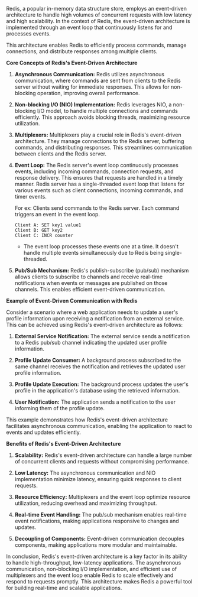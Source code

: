 Redis, a popular in-memory data structure store, employs an event-driven architecture to handle high volumes of concurrent requests with low latency and high scalability. In the context of Redis, the event-driven architecture is implemented through an event loop that continuously listens for and processes events.

This architecture enables Redis to efficiently process commands, manage connections, and distribute responses among multiple clients.

**Core Concepts of Redis's Event-Driven Architecture**

1. **Asynchronous Communication:** Redis utilizes asynchronous communication, where commands are sent from clients to the Redis server without waiting for immediate responses. This allows for non-blocking operation, improving overall performance.

2. **Non-blocking I/O (NIO) Implementation:** Redis leverages NIO, a non-blocking I/O model, to handle multiple connections and commands efficiently. This approach avoids blocking threads, maximizing resource utilization.

3. **Multiplexers:** Multiplexers play a crucial role in Redis's event-driven architecture. They manage connections to the Redis server, buffering commands, and distributing responses. This streamlines communication between clients and the Redis server.

4. **Event Loop:** The Redis server's event loop continuously processes events, including incoming commands, connection requests, and response delivery. This ensures that requests are handled in a timely manner. Redis server has a single-threaded event loop that listens for various events such as client connections, incoming commands, and timer events.

   For ex: Clients send commands to the Redis server. Each command triggers an event in the event loop.

     ```plaintext
     Client A: SET key1 value1
     Client B: GET key2
     Client C: INCR counter
     ```
   - The event loop processes these events one at a time. It doesn't handle multiple events simultaneously due to Redis being single-threaded.

6. **Pub/Sub Mechanism:** Redis's publish-subscribe (pub/sub) mechanism allows clients to subscribe to channels and receive real-time notifications when events or messages are published on those channels. This enables efficient event-driven communication.

**Example of Event-Driven Communication with Redis**

Consider a scenario where a web application needs to update a user's profile information upon receiving a notification from an external service. This can be achieved using Redis's event-driven architecture as follows:

1. **External Service Notification:** The external service sends a notification to a Redis pub/sub channel indicating the updated user profile information.

2. **Profile Update Consumer:** A background process subscribed to the same channel receives the notification and retrieves the updated user profile information.

3. **Profile Update Execution:** The background process updates the user's profile in the application's database using the retrieved information.

4. **User Notification:** The application sends a notification to the user informing them of the profile update.

This example demonstrates how Redis's event-driven architecture facilitates asynchronous communication, enabling the application to react to events and updates efficiently.

**Benefits of Redis's Event-Driven Architecture**

1. **Scalability:** Redis's event-driven architecture can handle a large number of concurrent clients and requests without compromising performance.

2. **Low Latency:** The asynchronous communication and NIO implementation minimize latency, ensuring quick responses to client requests.

3. **Resource Efficiency:** Multiplexers and the event loop optimize resource utilization, reducing overhead and maximizing throughput.

4. **Real-time Event Handling:** The pub/sub mechanism enables real-time event notifications, making applications responsive to changes and updates.

5. **Decoupling of Components:** Event-driven communication decouples components, making applications more modular and maintainable.

In conclusion, Redis's event-driven architecture is a key factor in its ability to handle high-throughput, low-latency applications. The asynchronous communication, non-blocking I/O implementation, and efficient use of multiplexers and the event loop enable Redis to scale effectively and respond to requests promptly. This architecture makes Redis a powerful tool for building real-time and scalable applications.

